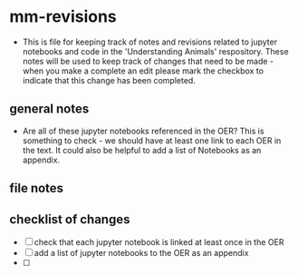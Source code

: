 # mm-revisions

- This is file for keeping track of notes and revisions related to jupyter notebooks and code in the 'Understanding Animals' respository. These notes will be used to keep track of changes that need to be made - when you make a complete an edit please mark the checkbox to indicate that this change has been completed.

## general notes

- Are all of these jupyter notebooks referenced in the OER? This is something to check - we should have at least one link to each OER in the text. It could also be helpful to add a list of Notebooks as an appendix.

## file notes


## checklist of changes

- [ ] check that each jupyter notebook is linked at least once in the OER
- [ ] add a list of jupyter notebooks to the OER as an appendix
- [ ] 

